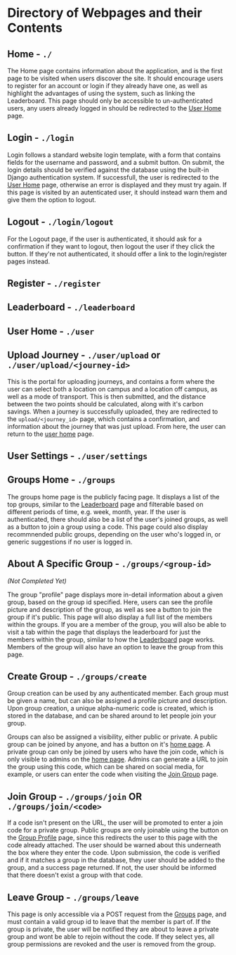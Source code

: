 
# Directory of Webpages and their Contents

## Home - `./`

The Home page contains information about the application, and is the first page to be visited when users discover the site. It should encourage users to register for an account or login if they already have one, as well as highlight the advantages of using the system, such as linking the Leaderboard. This page should only be accessible to un-authenticated users, any users already logged in should be redirected to the [User Home](#user-home---user) page.

## Login - `./login`

Login follows a standard website login template, with a form that contains fields for the username and password, and a submit button. On submit, the login details should be verified against the database using the built-in Django authentication system. If successfull, the user is redirected to the [User Home](#user-home---user) page, otherwise an error is displayed and they must try again. If this page is visited by an autenticated user, it should instead warn them and give them the option to logout.

## Logout - `./login/logout`

For the Logout page, if the user is authenticated, it should ask for a confirmation if they want to logout, then logout the user if they click the button. If they're not authenticated, it should offer a link to the login/register pages instead.

## Register - `./register`

## Leaderboard - `./leaderboard`

## User Home - `./user`

## Upload Journey - `./user/upload` or `./user/upload/<journey-id>`

This is the portal for uploading journeys, and contains a form where the user can select both a location on campus and a location off campus, as well as a mode of transport. This is then submitted, and the distance between the two points should be calculated, along with it's carbon savings. When a journey is successfully uploaded, they are redirected to the `upload/<journey_id>` page, which contains a confirmation, and information about the journey that was just upload. From here, the user can return to the [user home](#user-home---user) page.

## User Settings - `./user/settings`

## Groups Home - `./groups`

The groups home page is the publicly facing page. It displays a list of the top groups, similar to the [Leaderboard](#leaderboard---leaderboard) page and filterable based on different periods of time, e.g. week, month, year. If the user is authenticated, there should also be a list of the user's joined groups, as well as a button to join a group using a code. This page could also display recommnended public groups, depending on the user who's logged in, or generic suggestions if no user is logged in.

## About A Specific Group - `./groups/<group-id>` 

*(Not Completed Yet)*

The group "profile" page displays more in-detail information about a given group, based on the group id specified. Here, users can see the profile picture and description of the group, as well as see a button to join the group if it's public. This page will also display a full list of the members within the groups. If you are a member of the group, you will also be able to visit a tab within the page that displays the leaderboard for just the members within the group, similar to how the [Leaderboard](#leaderboard---leaderboard) page works. Members of the group will also have an option to leave the group from this page.

## Create Group - `./groups/create`

Group creation can be used by any authenticated member. Each group must be given a name, but can also be assigned a profile picture and description. Upon group creation, a unique alpha-numeric code is created, which is stored in the database, and can be shared around to let people join your group.

Groups can also be assigned a visibility, either public or private. A public group can be joined by anyone, and has a button on it's [home page](#about-a-specific-group---groupsgroup-id). A private group can only be joined by users who have the join code, which is only visible to admins on the [home page](#about-a-specific-group---groupsgroup-id). Admins can generate a URL to join the group using this code, which can be shared on social media, for example, or users can enter the code when visiting the [Join Group](#join-group---groupsjoin-or-groupsjoincode) page.

## Join Group - `./groups/join` OR `./groups/join/<code>`

If a code isn't present on the URL, the user will be promoted to enter a join code for a private group. Public groups are only joinable using the button on the [Group Profile](#about-a-specific-group---groupsgroup-id) page, since this redirects the user to this page with the code already attached. The user should be warned about this underneath the box where they enter the code. Upon submission, the code is verified and if it matches a group in the database, they user should be added to the group, and a success page returned. If not, the user should be informed that there doesn't exist a group with that code.

## Leave Group - `./groups/leave`

This page is only accessible via a POST request from the [Groups](#about-a-specific-group---groupsgroup-id) page, and must contain a valid group id to leave that the member is part of. If the group is private, the user will be notified they are about to leave a private group and wont be able to rejoin without the code. If they select yes, all group permissions are revoked and the user is removed from the group.